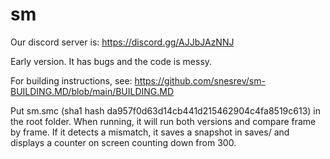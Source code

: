 # sm

Our discord server is: https://discord.gg/AJJbJAzNNJ

Early version. It has bugs and the code is messy.

For building instructions, see: https://github.com/snesrev/sm-BUILDING.MD/blob/main/BUILDING.MD

Put sm.smc (sha1 hash da957f0d63d14cb441d215462904c4fa8519c613) in the root folder. When running, it will run both versions and compare frame by frame. If it detects a mismatch, it saves a snapshot in saves/ and displays a counter on screen counting down from 300.

